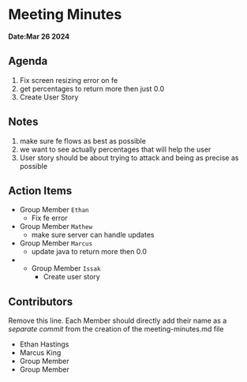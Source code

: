 # Meeting Minutes
**Date:Mar 26 2024**

## Agenda
1. Fix screen resizing error on fe
2. get percentages to return more then just 0.0
3. Create User Story

## Notes
1. make sure fe flows as best as possible
2. we want to see actually percentages that will help the user
3. User story should be about trying to attack and being as
precise as possible

## Action Items
* Group Member `Ethan`
    * Fix fe error
* Group Member `Mathew`
    * make sure server can handle updates
* Group Member `Marcus`
    * update java to return more then 0.0
* * Group Member `Issak`
    * Create user story 

## Contributors
Remove this line. Each Member should directly add their name as a _separate commit_ from the creation of the meeting-minutes.md file
* Ethan Hastings
* Marcus King
* Group Member
* Group Member
